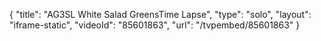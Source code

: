 {
    "title": "AG3SL White Salad GreensTime Lapse",
    "type": "solo",
    "layout": "iframe-static",
    "videoId": "85601863",
    "url": "\/tvpembed\/85601863"
}